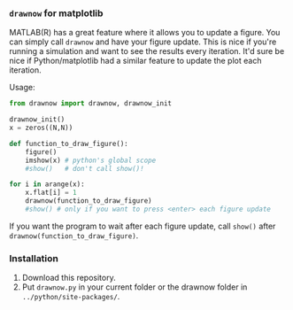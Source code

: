 
### `drawnow` for matplotlib

MATLAB(R) has a great feature where it allows you to update a figure. You can
simply call `drawnow` and have your figure update. This is nice if you're
running a simulation and want to see the results every iteration. It'd sure be
nice if Python/matplotlib had a similar feature to update the plot each
iteration.


Usage:
    
```python
from drawnow import drawnow, drawnow_init

drawnow_init()
x = zeros((N,N))

def function_to_draw_figure():
    figure()
    imshow(x) # python's global scope
    #show()   # don't call show()!

for i in arange(x):
    x.flat[i] = 1
    drawnow(function_to_draw_figure)
    #show() # only if you want to press <enter> each figure update
```

If you want the program to wait after each figure update, call `show()` after
`drawnow(function_to_draw_figure)`.

### Installation
1. Download this repository.
2. Put `drawnow.py` in your current folder or the drawnow folder in
   `../python/site-packages/`.
